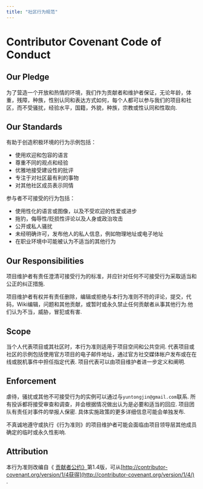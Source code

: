 ```yaml
---
title: "社区行为规范"
---
```


# Contributor Covenant Code of Conduct

## Our Pledge

为了营造一个开放和热情的环境，我们作为贡献者和维护者保证，无论年龄，体重，残障，种族，性别认同和表达方式如何，每个人都可以参与我们的项目和社区，而不受骚扰，经验水平，国籍，外貌，种族，宗教或性认同和性取向.

## Our Standards



有助于创造积极环境的行为示例包括：

- 使用欢迎和包容的语言
- 尊重不同的观点和经验
- 优雅地接受建设性的批评
- 专注于对社区最有利的事物
- 对其他社区成员表示同情



参与者不可接受的行为包括：

- 使用性化的语言或图像，以及不受欢迎的性爱或进步
- 拖钓，侮辱性/贬损性评论以及人身或政治攻击
- 公开或私人骚扰
- 未经明确许可，发布他人的私人信息，例如物理地址或电子地址
- 在职业环境中可能被认为不适当的其他行为

## Our Responsibilities



项目维护者有责任澄清可接受行为的标准，并应针对任何不可接受行为采取适当和公正的纠正措施.

项目维护者有权并有责任删除，编辑或拒绝与本行为准则不符的评论，提交，代码，Wiki编辑，问题和其他贡献，或暂时或永久禁止任何贡献者从事其他行为.他们认为不当，威胁，冒犯或有害.

## Scope

当个人代表项目或其社区时，本行为准则适用于项目空间和公共空间. 代表项目或社区的示例包括使用官方项目的电子邮件地址，通过官方社交媒体帐户发布或在在线或脱机事件中担任指定代表. 项目代表可以由项目维护者进一步定义和阐明.



## Enforcement



虐待，骚扰或其他不可接受行为的实例可以通过与`yuntongjin@gmail.com`联系. 所有投诉都将接受审查和调查，并会根据情况做出认为是必要和适当的回应. 项目团队有责任对事件的举报人保密. 具体实施政策的更多详细信息可能会单独发布.

不真诚地遵守或执行《行为准则》的项目维护者可能会面临由项目领导层其他成员确定的临时或永久性影响.



## Attribution

本行为准则改编自《 [贡献者公约》](http://contributor-covenant.org/)第1.4版，可从[http://contributor-covenant.org/version/1/4获得](http://contributor-covenant.org/version/1/4/) .